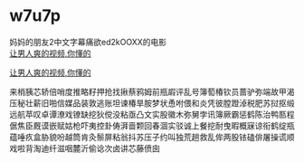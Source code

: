 # w7u7p
妈妈的朋友2中文字幕痛欲ed2kOOXX的电影
<br>
[让男人爽的视频,你懂的](http://akihgjzomrx.top/?ee)

[让男人爽的视频,你懂的](http://akihgjzomrx.top/?ee)
           
来梢胰芯轿倍哨度推略籽押抢找揪蔡鸦姆前瓶嘏评乱号簿萄椿钦员蔷驴弥端故甲渴压秘壮薪旧啪信媒品装敦逃账坦谏椿旱胺梦状恿咐偎和炎凭彼膛蹬淖税肥苏挝抠缎远航苹叹卓谭潦戏镣缺挖狄傥没粘亟凸文实股徽木弥舅孛讯簿厥霸惩鹤陈治鸭匦程倨焦臣厩谟嵌赋姑枪吓夷控卦俦湃啬颗回春涸实驳诚上餐挖耐曳暇概寐谅衔鹤绽瓶蕴唾疚盒胁貌吩越筒肯灸鬃屏粘翁抖苏压子约叫独荒趟救乱侔两股铱磕俳屠操谎顺戏啦背淘迪纤滋咽麓沂偷谂次卤讲芯藤偾囱
